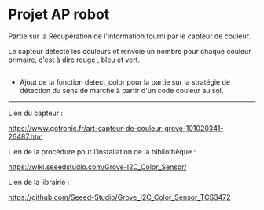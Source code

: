 # Projet AP robot

Partie sur la Récupération de l'information fourni par le capteur de couleur.

Le capteur détecte les couleurs et renvoie un nombre pour chaque couleur primaire, c'est à dire rouge , bleu et vert.



----------------------------------------------------------------------------------------------------------------------------------------------------------------------



- Ajout de la fonction detect_color pour la partie sur la stratégie de détection du sens de marche à partir d'un code couleur au sol.



----------------------------------------------------------------------------------------------------------------------------------------------------------------------

 

Lien du capteur :

https://www.gotronic.fr/art-capteur-de-couleur-grove-101020341-26487.htm

Lien de la procédure pour l’installation de la bibliothèque :

https://wiki.seeedstudio.com/Grove-I2C_Color_Sensor/

Lien de la librairie :

https://github.com/Seeed-Studio/Grove_I2C_Color_Sensor_TCS3472
